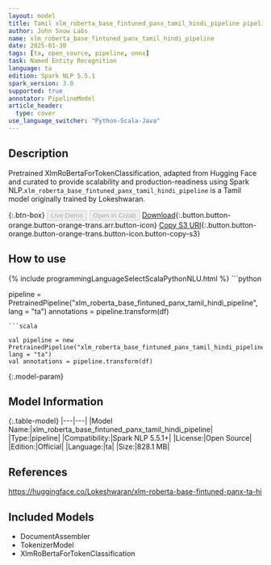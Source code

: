 ```yaml
---
layout: model
title: Tamil xlm_roberta_base_fintuned_panx_tamil_hindi_pipeline pipeline XlmRoBertaForTokenClassification from Lokeshwaran
author: John Snow Labs
name: xlm_roberta_base_fintuned_panx_tamil_hindi_pipeline
date: 2025-01-30
tags: [ta, open_source, pipeline, onnx]
task: Named Entity Recognition
language: ta
edition: Spark NLP 5.5.1
spark_version: 3.0
supported: true
annotator: PipelineModel
article_header:
  type: cover
use_language_switcher: "Python-Scala-Java"
---
```


## Description

Pretrained XlmRoBertaForTokenClassification, adapted from Hugging Face and curated to provide scalability and production-readiness using Spark NLP.`xlm_roberta_base_fintuned_panx_tamil_hindi_pipeline` is a Tamil model originally trained by Lokeshwaran.

{:.btn-box}
<button class="button button-orange" disabled>Live Demo</button>
<button class="button button-orange" disabled>Open in Colab</button>
[Download](https://s3.amazonaws.com/auxdata.johnsnowlabs.com/public/models/xlm_roberta_base_fintuned_panx_tamil_hindi_pipeline_ta_5.5.1_3.0_1738252941890.zip){:.button.button-orange.button-orange-trans.arr.button-icon}
[Copy S3 URI](s3://auxdata.johnsnowlabs.com/public/models/xlm_roberta_base_fintuned_panx_tamil_hindi_pipeline_ta_5.5.1_3.0_1738252941890.zip){:.button.button-orange.button-orange-trans.button-icon.button-copy-s3}

## How to use



<div class="tabs-box" markdown="1">
{% include programmingLanguageSelectScalaPythonNLU.html %}
```python

pipeline = PretrainedPipeline("xlm_roberta_base_fintuned_panx_tamil_hindi_pipeline", lang = "ta")
annotations =  pipeline.transform(df)   

```
```scala

val pipeline = new PretrainedPipeline("xlm_roberta_base_fintuned_panx_tamil_hindi_pipeline", lang = "ta")
val annotations = pipeline.transform(df)

```
</div>

{:.model-param}
## Model Information

{:.table-model}
|---|---|
|Model Name:|xlm_roberta_base_fintuned_panx_tamil_hindi_pipeline|
|Type:|pipeline|
|Compatibility:|Spark NLP 5.5.1+|
|License:|Open Source|
|Edition:|Official|
|Language:|ta|
|Size:|828.1 MB|

## References

https://huggingface.co/Lokeshwaran/xlm-roberta-base-fintuned-panx-ta-hi

## Included Models

- DocumentAssembler
- TokenizerModel
- XlmRoBertaForTokenClassification